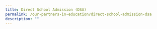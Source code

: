 ```yaml
---
title: Direct School Admission (DSA)
permalink: /our-partners-in-education/direct-school-admission-dsa
description: ""
---
```

